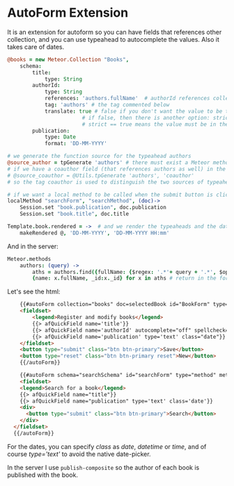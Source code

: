 AutoForm Extension
==================

It is an extension for autoform so you can have fields that references other collection, and you can use typeahead to autocomplete the values. Also it takes care of dates.

```coffee
@books = new Meteor.Collection "Books", 
    schema:
        title:
            type: String
        authorId:
            type: String
            references: 'authors.fullName'  # authorId references collection authors, and fullName is the field to display
            tag: 'authors' # the tag commented below
            translate: true # false if you don't want the value to be translated to _id. Default is true
                        # if false, then there is another option: strict: boolean (default is true)
                        # strict == true means the value must be in the list of the typeahead to be valid
        publication:
            type: Date
            format: 'DD-MM-YYYY'

# we generate the function source for the typeahead authors
@source_author = tpGenerate 'authors' # there must exist a Meteor method 'authors'
# if we have a coauthor field (that references authors as well) in the book, we have to define
# @source_coauthor = @Utils.tpGenerate 'authors', 'coauthor'
# so the tag coauthor is used to distinguish the two sources of typeahead

# if we want a local method to be called when the submit button is clicked
localMethod "searchForm", "searchMethod", (doc)->  
    Session.set "book.publication", doc.publication 
    Session.set "book.title", doc.title

Template.book.rendered = ->  # and we render the typeaheads and the date pickers
    makeRendered @, 'DD-MM-YYYY', 'DD-MM-YYYY HH:mm'    
```

And in the server:

```coffee
Meteor.methods
    authors: (query) -> 
        aths = authors.find({fullName: {$regex: '.*'+ query + '.*', $options: 'i'}}).fetch()
        {name: x.fullName, _id:x._id} for x in aths # return in the form {_id:..., name:...}
```

Let's see the html:
```html
    {{#autoForm collection="books" doc=selectedBook id="BookForm" type=typeBookForm validation='submit'}}
    <fieldset>    
        <legend>Register and modify books</legend>    
        {{> afQuickField name='title'}}        
        {{> afQuickField name='authorId' autocomplete="off" spellcheck="off" class="typeahead" data-source="source_author"}}        
        {{> afQuickField name='publication' type='text' class="date"}}
    </fieldset>
    <button type="submit" class="btn btn-primary">Save</button>
    <button type="reset" class="btn btn-primary reset">New</button>
    {{/autoForm}}

    {{#autoForm schema="searchSchema" id="searchForm" type="method" meteormethod="searchMethod"}}
    <fieldset>
    <legend>Search for a book</legend>
    {{> afQuickField name="title"}}
    {{> afQuickField name="publication" type='text' class='date'}}
    <div>
      <button type="submit" class="btn btn-primary">Search</button>
    </div>
  </fieldset>
  {{/autoForm}}  
```

For the dates, you can specify *class* as *date*, *datetime* or *time*, and of course *type='text'* to avoid the native date-picker.

In the server I use ```publish-composite``` so the author of each book is published with the book.
